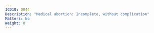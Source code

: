 ```yaml
---
ICD10: O044
Description: "Medical abortion: Incomplete, without complication"
Matters: No
Weight: 0
---
```


